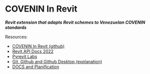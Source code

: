 # COVENIN In Revit
***Revit extension that adapts Revit schemes to Venezuelan COVENIN standards***

Resources:  
- [COVENIN In Revit (github)](https://github.com/icristianhernandez/covenin-revit)  
- [Revit API Docs 2022](https://www.revitapidocs.com/2022/)  
- [Pyrevit Labs](https://pyrevitlabs.notion.site/)  
- [Git, Github and Github Desktop (explanation)](https://docs.github.com/en/desktop/overview/getting-started-with-github-desktop)
- [DOCS and Planification](https://drive.google.com/drive/folders/1J4xt-3E1PGA4xlutPpS5VdiA-Nv62z1E?usp=sharing)
